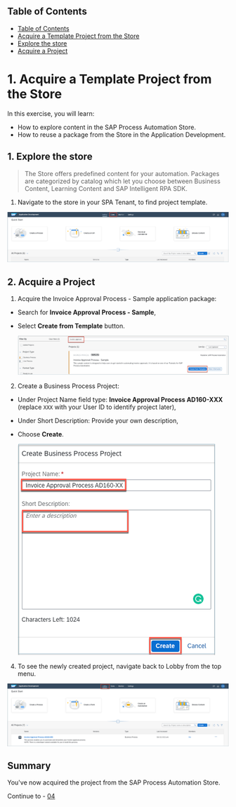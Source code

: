 ## Table of Contents
- [Table of Contents](#table-of-contents)
- [Acquire a Template Project from the Store <a name="section1"></a>](#Acquire-a-Template-Project-from-the-Store-)
- [Explore the store <a name="section2"></a>](#Explore-the-Store-)
- [Acquire a Project <a name="section3"></a>](#Acquire-a-Project-)


# 1. Acquire a Template Project from the Store <a name="section1"></a>


In this exercise, you will learn:
- How to explore content in the SAP Process Automation Store.
- How to reuse a package from the Store in the Application Development.


## 1. Explore the store <a name="section2"></a>

>The Store offers predefined content for your automation. Packages are categorized by catalog which let you choose between Business Content, Learning Content and SAP Intelligent RPA SDK.

1.	Navigate to the store in your SPA Tenant, to find project template.

  ![03](./images/001.png)

## 2. Acquire a Project <a name="section3"></a>

1. Acquire the Invoice Approval Process - Sample application package:
- Search for **Invoice Approval Process - Sample**,
- Select **Create from Template** button.

  ![03](./images/002.png)

2.	Create a Business Process Project:
- Under Project Name field type: **Invoice Approval Process AD160-XXX** (replace `XXX` with your User ID to identify project later),
- Under Short Description: Provide your own description,
- Choose **Create**.

  ![03](./images/003.png)

4. To see the newly created project, navigate back to Lobby from the top menu.

  ![03](./images/004.png)

## Summary

You've now acquired the project from the SAP Process Automation Store.

Continue to - [04](../ex1/README.md)
